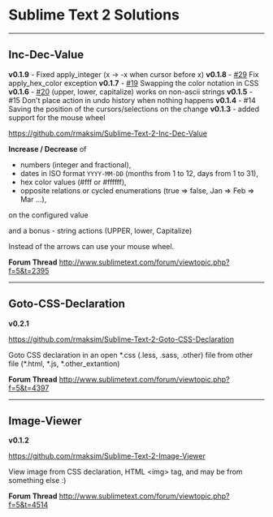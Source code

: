 # Sublime Text 2 Solutions


---
## Inc-Dec-Value

**v0.1.9** - Fixed apply_integer (x -> -x when cursor before x)
**v0.1.8** - [#29](https://github.com/rmaksim/Sublime-Text-2-Inc-Dec-Value/pull/29) Fix apply_hex_color exception
**v0.1.7** - [#19](https://github.com/rmaksim/Sublime-Text-2-Inc-Dec-Value/issues/19) Swapping the color notation in CSS
**v0.1.6** - [#20](https://github.com/rmaksim/Sublime-Text-2-Inc-Dec-Value/issues/20) (upper, lower, capitalize) works on non-ascii strings
**v0.1.5** - #15 Don't place action in undo history when nothing happens
**v0.1.4** - #14 Saving the position of the cursors/selections on the change
**v0.1.3** - added support for the mouse wheel

https://github.com/rmaksim/Sublime-Text-2-Inc-Dec-Value

**Increase / Decrease** of

  - numbers (integer and fractional),
  - dates in ISO format `YYYY-MM-DD` (months from 1 to 12, days from 1 to 31),
  - hex color values (#fff or #ffffff),
  - opposite relations or cycled enumerations (true => false, Jan => Feb => Mar ...),

on the configured value

and a bonus - string actions (UPPER, lower, Capitalize)

Instead of the arrows can use your mouse wheel.

**Forum Thread**
http://www.sublimetext.com/forum/viewtopic.php?f=5&t=2395


---
## Goto-CSS-Declaration

**v0.2.1**

https://github.com/rmaksim/Sublime-Text-2-Goto-CSS-Declaration

Goto CSS declaration in an open \*.css (.less, .sass, .other) file from other file (\*.html, \*.js, \*.other_extantion)

**Forum Thread**
http://www.sublimetext.com/forum/viewtopic.php?f=5&t=4397


---
## Image-Viewer

**v0.1.2**

https://github.com/rmaksim/Sublime-Text-2-Image-Viewer

View image from CSS declaration, HTML \<img\> tag, and may be from something else :)

**Forum Thread**
http://www.sublimetext.com/forum/viewtopic.php?f=5&t=4514
